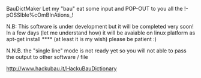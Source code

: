 BauDictMaker
Let my "bau" eat some input and POP-OUT to you all the !-pOSSIble%cOmBInAtions_!

N.B: This software is under development but it will be completed very soon! In a few days (let me understand how) it will be avaiable on linux platform as apt-get install **** (at least it is my wish) please be patient :)

N.N.B. the "single line" mode is not ready yet so you will not able to
pass the output to other software / file

http://www.hackubau.it/HackuBauDictionary
